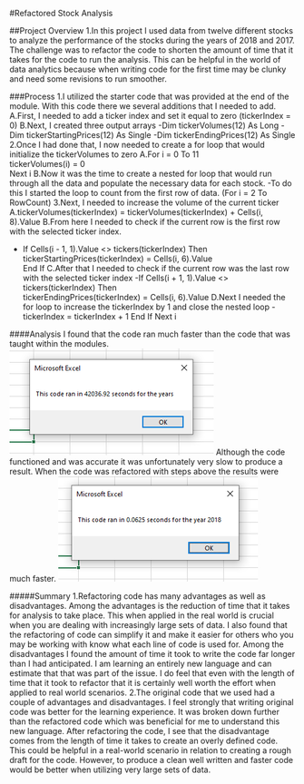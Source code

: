 #Refactored Stock Analysis

##Project Overview
1.In this project I used data from twelve different stocks to analyze the performance of the stocks during the years of 2018 and 2017. The challenge was to refactor the code to shorten the amount of time that it takes for the code to run the analysis. This can be helpful in the world of data analytics because when writing code for the first time may be clunky and need some revisions to run smoother. 

###Process
1.I utilized the starter code that was provided at the end of the module. With this code there we several additions that I needed to add.
A.First, I needed to add a ticker index and set it equal to zero (tickerIndex = 0)
B.Next, I created three output arrays 
-Dim tickerVolumes(12) As Long
-Dim tickerStartingPrices(12) As Single
-Dim tickerEndingPrices(12) As Single
2.Once I had done that, I now needed to create a for loop that would initialize the tickerVolumes to zero
A.For i = 0 To 11       
        tickerVolumes(i) = 0    
  Next i
B.Now it was the time to create a nested for loop that would run through all the data and populate the necessary data for each stock.
-To do this I started the loop to count from the first row of data. (For i = 2 To RowCount)
3.Next, I needed to increase the volume of the current ticker
A.tickerVolumes(tickerIndex) = tickerVolumes(tickerIndex) + Cells(i, 8).Value
B.From here I needed to check if the current row is the first row with the selected ticker index. 
- If Cells(i - 1, 1).Value <> tickers(tickerIndex) Then      
    tickerStartingPrices(tickerIndex) = Cells(i, 6).Value           
  End If
C.After that I needed to check if the current row was the last row with the selected ticker index
-If Cells(i + 1, 1).Value <> tickers(tickerIndex) Then      
    tickerEndingPrices(tickerIndex) = Cells(i, 6).Value
D.Next I needed the for loop to increase the tickerIndex by 1 and close the nested loop
-tickerIndex = tickerIndex + 1
    End If
 Next i
 
####Analysis
I found that the code ran much faster than the code that was taught within the modules.  
![Moudule_Analysis](https://github.com/mselover21/StockAnalysis/blob/main/Module_Analysis.PNG)
Although the code functioned and was accurate it was unfortunately very slow to produce a result. When the code was refactored with steps above the results were much faster.
![Refactored_Analysis](https://github.com/mselover21/StockAnalysis/blob/main/Refactored_Analysis.PNG)

#####Summary
1.Refactoring code has many advantages as well as disadvantages. Among the advantages is the reduction of time that it takes for analysis to take place. This when applied in the real world is crucial when you are dealing with increasingly large sets of data. I also found that the refactoring of code can simplify it and make it easier for others who you may be working with know what each line of code is used for. Among the disadvantages I found the amount of time it took to write the code far longer than I had anticipated. I am learning an entirely new language and can estimate that that was part of the issue. I do feel that even with the length of time that it took to refactor that it is certainly well worth the effort when applied to real world scenarios.
2.The original code that we used had a couple of advantages and disadvantages. I feel strongly that writing original code was better for the learning experience. It was broken down further than the refactored code which was beneficial for me to understand this new language. After refactoring the code, I see that the disadvantage comes from the length of time it takes to create an overly defined code. This could be helpful in a real-world scenario in relation to creating a rough draft for the code. However, to produce a clean well written and faster code would be better when utilizing very large sets of data.
